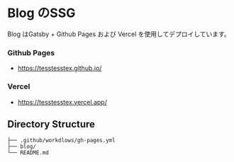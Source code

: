 # Blog のSSG

Blog はGatsby + Github Pages および Vercel を使用してデプロイしています。  

### Github Pages
- https://tesstesstex.github.io/

### Vercel
- https://tesstesstex.vercel.app/

## Directory Structure

```
├── .github/workdlows/gh-pages.yml
├── blog/
└── README.md
```
